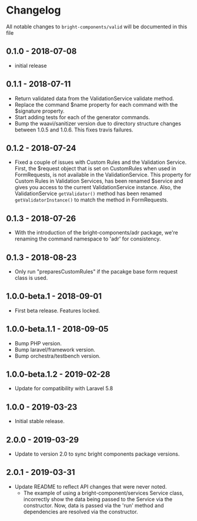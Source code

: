 # Changelog

All notable changes to `bright-components/valid` will be documented in this file

## 0.1.0 - 2018-07-08

-   initial release

## 0.1.1 - 2018-07-11

-   Return validated data from the ValidationService validate method.
-   Replace the command $name property for each command with the $signature property.
-   Start adding tests for each of the generator commands.
-   Bump the waavi/sanitizer version due to directory structure changes between 1.0.5 and 1.0.6. This fixes travis failures.

## 0.1.2 - 2018-07-24

-   Fixed a couple of issues with Custom Rules and the Validation Service. First, the $request object that is set on CustomRules when used in FormRequests, is not available in the ValidationService. This property for Custom Rules in Validation Services, has been renamed $service and gives you access to the current ValidationService instance. Also, the ValidationService `getValidator()` method has been renamed `getValidatorInstance()` to match the method in FormRequests.

## 0.1.3 - 2018-07-26

-   With the introduction of the bright-components/adr package, we're renaming the command namespace to 'adr' for consistency.

## 0.1.3 - 2018-08-23

-   Only run "preparesCustomRules" if the pacakge base form request class is used.

## 1.0.0-beta.1 - 2018-09-01

-   First beta release. Features locked.

## 1.0.0-beta.1.1 - 2018-09-05

-   Bump PHP version.
-   Bump laravel/framework version.
-   Bump orchestra/testbench version.

## 1.0.0-beta.1.2 - 2019-02-28

-   Update for compatibility with Laravel 5.8

## 1.0.0 - 2019-03-23

-   Initial stable release.

## 2.0.0 - 2019-03-29

-   Update to version 2.0 to sync bright components package versions.

## 2.0.1 - 2019-03-31

-   Update README to reflect API changes that were never noted.
    -   The example of using a bright-component/services Service class, incorrectly show the data being passed to the Service via
        the constructor. Now, data is passed via the 'run' method and dependencies are resolved via the constructor.
